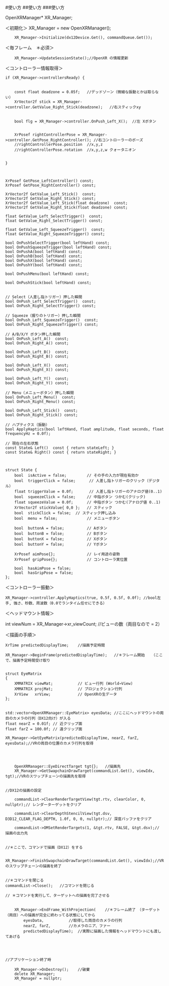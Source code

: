 

#使い方
##使い方
###使い方



OpenXRManager* XR_Manager;



＜初期化＞
        XR_Manager = new OpenXRManager();

        XR_Manager->Initialize(dx12Device.Get(), commandQueue.Get());


＜毎フレーム　＊必須＞

        
        XR_Manager->UpdateSessionState();//OpenXR の情報更新


＜コントローラー情報取得＞


	if (XR_Manager->controllersReady) {


		const float deadzone = 0.05f;	//デッドゾーン（微細な振動とかは取らない）
		XrVector2f stick = XR_Manager->controller.GetValue_Right_Stick(deadzone);	//右スティックxy


		bool flg = XR_Manager->controller.OnPush_Left_X();	//左 Xボタン

	
		XrPosef rightControllerPose = XR_Manager->controller.GetPose_RightController();	//右コントローラーのポーズ
		//rightControllerPose.position	//x,y,z
		//rightControllerPose.rotation	//x,y,z,w クォータニオン


	}



    XrPosef GetPose_LeftController() const;
    XrPosef GetPose_RightController() const;

    XrVector2f GetValue_Left_Stick()  const;
    XrVector2f GetValue_Right_Stick() const;
    XrVector2f GetValue_Left_Stick(float deadzone)  const;
    XrVector2f GetValue_Right_Stick(float deadzone) const;

    float GetValue_Left_SelectTrigger()  const;
    float GetValue_Right_SelectTrigger() const;

    float GetValue_Left_SqueezeTrigger()  const;
    float GetValue_Right_SqueezeTrigger() const;

    bool OnPushSelectTrigger(bool leftHand) const;
    bool OnPushSqueezeTrigger(bool leftHand) const;
    bool OnPushA(bool leftHand) const;
    bool OnPushB(bool leftHand) const;
    bool OnPushX(bool leftHand) const;
    bool OnPushY(bool leftHand) const;

    bool OnPushMenu(bool leftHand) const;

    bool OnPushStick(bool leftHand) const;


    // Select（人差し指トリガー）押した瞬間
    bool OnPush_Left_SelectTrigger()  const;
    bool OnPush_Right_SelectTrigger() const;

    // Squeeze（握りのトリガー）押した瞬間
    bool OnPush_Left_SqueezeTrigger()  const;
    bool OnPush_Right_SqueezeTrigger() const;

    // A/B/X/Y ボタン押した瞬間
    bool OnPush_Left_A()  const;
    bool OnPush_Right_A() const;

    bool OnPush_Left_B()  const;
    bool OnPush_Right_B() const;

    bool OnPush_Left_X()  const;
    bool OnPush_Right_X() const;

    bool OnPush_Left_Y()  const;
    bool OnPush_Right_Y() const;

    // Menu（メニューボタン）押した瞬間
    bool OnPush_Left_Menu()  const;
    bool OnPush_Right_Menu() const;

    bool OnPush_Left_Stick()  const;
    bool OnPush_Right_Stick() const;

    // ハプティクス（振動）
    bool ApplyHaptics(bool leftHand, float amplitude, float seconds, float frequencyHz = 0.0f);

    // 現在の左右状態
    const State& Left()  const { return stateLeft; }
    const State& Right() const { return stateRight; }



    struct State {
        bool  isActive = false;         // その手の入力が現在有効か
        bool  triggerClick = false;      // 人差し指トリガーのクリック（デジタル）
        float triggerValue = 0.0f;       // 人差し指トリガーのアナログ値(0..1)
        bool  squeezeClick = false;     // 中指ボタン つかむ(クリック)
        float squeezeValue = 0.0f;      // 中指ボタン つかむ(アナログ値 0..1)
        XrVector2f stickValue{ 0,0 };   // スティック
        bool  stickClick = false;  // スティック押し込み
        bool  menu = false;             // メニューボタン

        bool  buttonA = false;          // Aボタン
        bool  buttonB = false;          // Bボタン
        bool  buttonX = false;          // Xボタン
        bool  buttonY = false;          // Yボタン

        XrPosef aimPose{};              // レイ用途の姿勢
        XrPosef gripPose{};             // コントローラ実位置

        bool  hasAimPose = false;
        bool  hasGripPose = false;
    };



＜コントローラー振動＞


	XR_Manager->controller.ApplyHaptics(true, 0.5f, 0.5f, 0.0f); //bool左手, 強さ、秒数、周波数（0.0でランタイム任せにできる）





＜ヘッドマウント情報＞

int viewNum = XR_Manager->xr_viewCount;	//ビューの数（両目なので = 2）




＜描画の手順＞

	XrTime predictedDisplayTime;    //描画予定時間

	XR_Manager->BeginFrame(predictedDisplayTime);	//＊フレーム開始	（ここで、描画予定時間受け取り


    struct EyeMatrix
    {
        XMMATRIX viewMat;           // ビュー行列 (World→View)
        XMMATRIX projMat;           // プロジェクション行列
        XrView   xrView;            // OpenXRの生データ
    };


	std::vector<OpenXRManager::EyeMatrix> eyesData;	//ここにヘッドマウントの両目のカメラの行列（DX12向け）が入る
	float nearZ = 0.01f; // 近クリップ面
	float farZ = 100.0f; // 遠クリップ面

	XR_Manager->GetEyeMatrix(predictedDisplayTime, nearZ, farZ, eyesData);//VRの両目の位置のカメラ行列を取得



        
        OpenXRManager::EyeDirectTarget tgt{};   //描画先
        XR_Manager->GetSwapchainDrawTarget(commandList.Get(), viewIdx, tgt);//VRのスワップチェーンの描画先を取得


	//DX12の描画の設定
        
        commandList->ClearRenderTargetView(tgt.rtv, clearColor, 0, nullptr);// レンダーターゲットをクリア

        commandList->ClearDepthStencilView(tgt.dsv, D3D12_CLEAR_FLAG_DEPTH, 1.0f, 0, 0, nullptr);// 深度バッファをクリア

        commandList->OMSetRenderTargets(1, &tgt.rtv, FALSE, &tgt.dsv);// 描画の出力先


	//＊ここで、コマンドで描画（DX12）をする


	XR_Manager->FinishSwapchainDrawTarget(commandList.Get(), viewIdx);//VRのスワップチェーンの描画を終了


	//＊コマンドを閉じる
	commandList->Close();   //コマンドを閉じる

	// ＊コマンドを実行して、ターゲットへの描画を完了させる


        XR_Manager->EndFrame_WithProjection(	//＊フレーム終了　（ターゲット（両目）への描画が完全に終わってる状態にしてから
            eyesData,			//取得した両目のカメラの行列
            nearZ, farZ,		//カメラのニア、ファー
            predictedDisplayTime);	//実際に描画した情報をヘッドマウントにも渡してあげる




	//アプリケーション終了時

        XR_Manager->OnDestroy();	//破棄
        delete XR_Manager;
        XR_Manager = nullptr;


